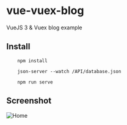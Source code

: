 # vue-vuex-blog

VueJS 3 & Vuex blog example

## Install

        npm install

        json-server --watch /API/database.json

        npm run serve

## Screenshot

![Home](https://i.hizliresim.com/B6Zumr.png)
